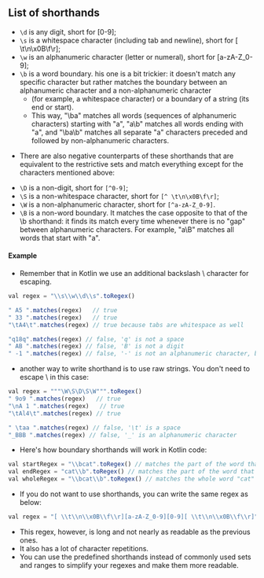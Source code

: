 ## List of shorthands
+ `\d` is any digit, short for [0-9];
+ `\s` is a whitespace character (including tab and newline), short for [ \t\n\x0B\f\r];
+ `\w` is an alphanumeric character (letter or numeral), short for [a-zA-Z_0-9];
+ `\b` is a word boundary. his one is a bit trickier: it doesn't match any specific character but rather matches the boundary between an alphanumeric character and a non-alphanumeric character
  - (for example, a whitespace character) or a boundary of a string (its end or start). 
  - This way, "\ba" matches all words (sequences of alphanumeric characters) starting with "a", "a\b" matches all words ending with "a", and "\ba\b" matches all separate "a" characters preceded and followed by non-alphanumeric characters.

- There are also negative counterparts of these shorthands that are equivalent to the restrictive sets and match everything except for the characters mentioned above:
 + `\D` is a non-digit, short for `[^0-9]`;
 + `\S` is a non-whitespace character, short for `[^ \t\n\x0B\f\r]`;
 + `\W` is a non-alphanumeric character, short for `[^a-zA-Z_0-9]`.
 + `\B` is a non-word boundary. It matches the case opposite to that of the \b shorthand: it finds its match every time whenever there is no "gap" between alphanumeric characters. For example, "a\B" matches all words that start with "a".


#### Example
- Remember that in Kotlin we use an additional backslash \ character for escaping.
```js
val regex = "\\s\\w\\d\\s".toRegex()

" A5 ".matches(regex)   // true
" 33 ".matches(regex)   // true
"\tA4\t".matches(regex) // true because tabs are whitespace as well

"q18q".matches(regex) // false, 'q' is not a space
" AB ".matches(regex) // false, 'B' is not a digit
" -1 ".matches(regex) // false, '-' is not an alphanumeric character, but '1' is OK.
```
- another way to write shorthand is to use raw strings. You don't need to escape \ in this case:
```js
val regex = """\W\S\D\S\W""".toRegex()
" 9o9 ".matches(regex)   // true
"\nA 1 ".matches(regex)   // true
"\tAl4\t".matches(regex) // true

" \taa ".matches(regex) // false, '\t' is a space
"_BBB ".matches(regex) // false, '_' is an alphanumeric character
```
- Here's how boundary shorthands will work in Kotlin code:
```js
val startRegex = "\\bcat".toRegex() // matches the part of the word that starts with "cat"
val endRegex = "cat\\b".toRegex() // matches the part of the word that ends with "cat"
val wholeRegex = "\\bcat\\b".toRegex() // matches the whole word "cat"
```
- If you do not want to use shorthands, you can write the same regex as below:
```js
val regex = "[ \\t\\n\\x0B\\f\\r][a-zA-Z_0-9][0-9][ \\t\\n\\x0B\\f\\r]".toRegex()
```
- This regex, however, is long and not nearly as readable as the previous ones.
- It also has a lot of character repetitions. 
- You can use the predefined shorthands instead of commonly used sets and ranges to simplify your regexes and make them more readable.

